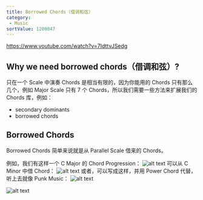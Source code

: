 ```yaml
---
title: Borrowed Chords（借调和弦）
category:
 - Music
sortValue: 1200047
---
```


https://www.youtube.com/watch?v=7IdttvJSedg

## Why we need borrowed chords（借调和弦）?

只在一个 Scale 中演奏 Chords 是相当有限的，因为你能用的 Chords 只有那么几个，例如 Major Scale 只有 7 个 Chords，所以我们需要一些方法来扩展我们的 Chords 库，例如：

- secondary dominants
- borrowed chords

## Borrowed Chords

Borrowed Chords 简单来说就是从 Parallel Scale 借来的 Chords。

例如，我们有这样一个 C Major 的 Chord Progression：
![alt text](image.png)
可以从 C Minor 中借 Chord：
![alt text](image-1.png)
或者，可以写成这样，并用 Power Chord 代替，听上去就像 Punk Music：
![alt text](image-2.png)

![alt text](image-3.png)
